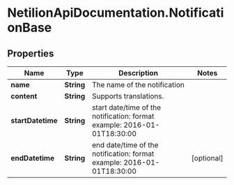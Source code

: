 # NetilionApiDocumentation.NotificationBase

## Properties
Name | Type | Description | Notes
------------ | ------------- | ------------- | -------------
**name** | **String** | The name of the notification | 
**content** | **String** | Supports translations. | 
**startDatetime** | **String** | start date/time of the notification: format example: 2016-01-01T18:30:00 | 
**endDatetime** | **String** | end date/time of the notification: format example: 2016-01-01T18:30:00 | [optional] 
